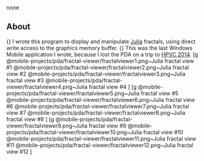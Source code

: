 none
## About
{} I wrote this program to display and manipulate <a href="https://en.wikipedia.org/wiki/Julia_set">Julia</a> fractals, using direct write access to the graphics memory buffer.
{} This was the last Windows Mobile application I wrote, because I lost the PDA on a trip to <a href="https://www.asme.org/events/competitions/human-powered-vehicle-challenge-(hpvc)">HPVC 2014</a>.
[g
@mobile-projects/pda/fractal-viewer/fractalviewer1.png~Julia fractal view #1
@mobile-projects/pda/fractal-viewer/fractalviewer2.png~Julia fractal view #2
@mobile-projects/pda/fractal-viewer/fractalviewer3.png~Julia fractal view #3
@mobile-projects/pda/fractal-viewer/fractalviewer4.png~Julia fractal view #4
]
[g
@mobile-projects/pda/fractal-viewer/fractalviewer5.png~Julia fractal view #5
@mobile-projects/pda/fractal-viewer/fractalviewer6.png~Julia fractal view #6
@mobile-projects/pda/fractal-viewer/fractalviewer7.png~Julia fractal view #7
@mobile-projects/pda/fractal-viewer/fractalviewer8.png~Julia fractal view #8
]
[g
@mobile-projects/pda/fractal-viewer/fractalviewer9.png~Julia fractal view #9
@mobile-projects/pda/fractal-viewer/fractalviewer10.png~Julia fractal view #10
@mobile-projects/pda/fractal-viewer/fractalviewer11.png~Julia fractal view #11
@mobile-projects/pda/fractal-viewer/fractalviewer12.png~Julia fractal view #12
]